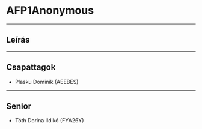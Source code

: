 # AFP1Anonymous

---

## Leírás

---

## Csapattagok

+ Plasku Dominik (AEEBES)


---

## Senior

+ Tóth Dorina Ildikó (FYA26Y)